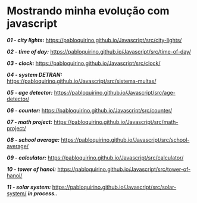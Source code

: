 # Mostrando minha evolução com javascript
 
_**01 - city lights:**_  https://pabloquirino.github.io/Javascript/src/city-lights/

_**02 - time of day:**_ https://pabloquirino.github.io/Javascript/src/time-of-day/

_**03 - clock:**_ https://pabloquirino.github.io/Javascript/src/clock/

_**04 - system DETRAN:**_ https://pabloquirino.github.io/Javascript/src/sistema-multas/

_**05 - age detector:**_ https://pabloquirino.github.io/Javascript/src/age-detector/

_**06 - counter:**_ https://pabloquirino.github.io/Javascript/src/counter/

_**07 - math project:**_ https://pabloquirino.github.io/Javascript/src/math-project/

_**08 - school average:**_ https://pabloquirino.github.io/Javascript/src/school-average/

_**09 - calculator:**_ https://pabloquirino.github.io/Javascript/src/calculator/ 

_**10 - tower of hanoi:**_ https://pabloquirino.github.io/Javascript/src/tower-of-hanoi/ 

_**11 - solar system:**_ https://pabloquirino.github.io/Javascript/src/solar-system/ _**in process..**_



